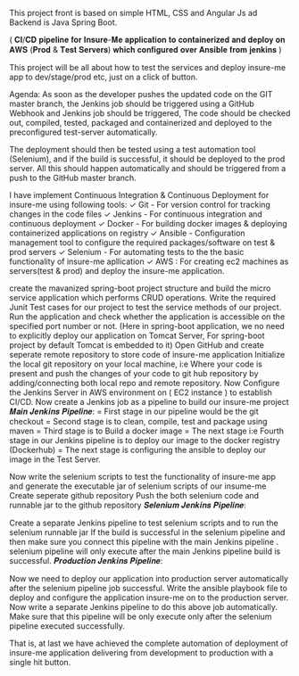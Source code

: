  This project front is based on simple HTML, CSS and Angular Js ad Backend is Java Spring Boot.

 ( 𝐂𝐈/𝐂𝐃 𝐩𝐢𝐩𝐞𝐥𝐢𝐧𝐞 𝐟𝐨𝐫 𝐈𝐧𝐬𝐮𝐫𝐞-𝐌𝐞 𝐚𝐩𝐩𝐥𝐢𝐜𝐚𝐭𝐢𝐨𝐧 𝐭𝐨 𝐜𝐨𝐧𝐭𝐚𝐢𝐧𝐞𝐫𝐢𝐳𝐞𝐝 𝐚𝐧𝐝 𝐝𝐞𝐩𝐥𝐨𝐲 𝐨𝐧 𝐀𝐖𝐒 (𝐏𝐫𝐨𝐝 & 𝐓𝐞𝐬𝐭 𝐒𝐞𝐫𝐯𝐞𝐫𝐬) 𝐰𝐡𝐢𝐜𝐡 𝐜𝐨𝐧𝐟𝐢𝐠𝐮𝐫𝐞𝐝 𝐨𝐯𝐞𝐫 𝐀𝐧𝐬𝐢𝐛𝐥𝐞 𝐟𝐫𝐨𝐦 𝐣𝐞𝐧𝐤𝐢𝐧𝐬 )

This project will be all about how to test the services and deploy insure-me app to dev/stage/prod etc, just on a click of button.

Agenda: As soon as the developer pushes the updated code on the GIT master branch, the Jenkins job should be triggered using a GitHub Webhook and Jenkins job should be triggered, The code should be checked out, compiled, tested, packaged and containerized and deployed to the preconfigured test-server automatically.

The deployment should then be tested using a test automation tool (Selenium), and if the build is successful, it should be deployed to the prod server. All this should happen automatically and should be triggered from a push to the GitHub master branch.

I have implement Continuous Integration & Continuous Deployment for insure-me using following tools: ✓ Git - For version control for tracking changes in the code files ✓ Jenkins - For continuous integration and continuous deployment ✓ Docker - For building docker images & deploying containerized applications on registry ✓ Ansible - Configuration management tool to configure the required packages/software on test & prod servers ✓ Selenium - For automating tests to the the basic functionality of insure-me apllication ✓ AWS : For creating ec2 machines as servers(test & prod) and deploy the insure-me application.

create the mavanized spring-boot project structure and build the micro service application which performs CRUD operations.
Write the required Junit Test cases for our project to test the service methods of our project.
Run the application and check whether the application is accessible on the specified port number or not. (Here in spring-boot application, we no need to explicitly deploy our application on Tomcat Server, For spring-boot project by default Tomcat is embedded to it)
Open GitHub and create seperate remote repository to store code of insure-me application
Initialize the local git repository on your local machine, i:e Where your code is present and push the changes of your code to git hub repository by adding/connecting both local repo and remote repository.
Now Configure the Jenkins Server in AWS environment on ( EC2 instance ) to establish CI/CD.
Now create a Jenkins job as a pipeline to build our insure-me project
𝑴𝒂𝒊𝒏 𝑱𝒆𝒏𝒌𝒊𝒏𝒔 𝑷𝒊𝒑𝒆𝒍𝒊𝒏𝒆: = First stage in our pipeline would be the git checkout = Second stage is to clean, compile, test and package using maven = Third stage is to Build a docker image = The next stage i:e Fourth stage in our Jenkins pipeline is to deploy our image to the docker registry (Dockerhub) = The next stage is configuring the ansible to deploy our image in the Test Server.

Now write the selenium scripts to test the functionality of insure-me app and generate the executable jar of selenium scripts of our insume-me
Create seperate github repository Push the both selenium code and runnable jar to the github repository
𝑺𝒆𝒍𝒆𝒏𝒊𝒖𝒎 𝑱𝒆𝒏𝒌𝒊𝒏𝒔 𝑷𝒊𝒑𝒆𝒍𝒊𝒏𝒆:

Create a separate Jenkins pipeline to test selenium scripts and to run the selenium runnable jar
If the build is successful in the selenium pipeline and then make sure you connect this pipeline with the main Jenkins pipeline .
selenium pipeline will only execute after the main Jenkins pipeline build is successful.
𝑷𝒓𝒐𝒅𝒖𝒄𝒕𝒊𝒐𝒏 𝑱𝒆𝒏𝒌𝒊𝒏𝒔 𝑷𝒊𝒑𝒆𝒍𝒊𝒏𝒆:

Now we need to deploy our application into production server automatically after the selenium pipeline job successful.
Write the ansible playbook file to deploy and configure the application insure-me on to the production server.
Now write a separate Jenkins pipeline to do this above job automatically.
Make sure that this pipeline will be only execute only after the selenium pipeline executed successfully.

That is, at last we have achieved the complete automation of deployment of insure-me application delivering from development to production with a single hit button.
